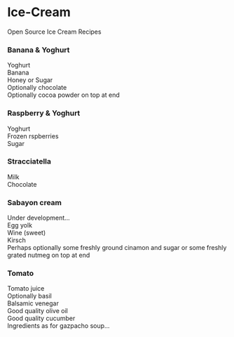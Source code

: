 # Ice-Cream
Open Source Ice Cream Recipes

### Banana & Yoghurt
Yoghurt\
Banana\
Honey or Sugar\
Optionally chocolate\
Optionally cocoa powder on top at end

### Raspberry & Yoghurt
Yoghurt\
Frozen rspberries\
Sugar

### Stracciatella
Milk\
Chocolate

### Sabayon cream
Under development...\
Egg yolk\
Wine (sweet)\
Kirsch\
Perhaps optionally some freshly ground cinamon and sugar or some freshly grated nutmeg on top at end

### Tomato
Tomato juice\
Optionally basil\
Balsamic venegar\
Good quality olive oil\
Good quality cucumber\
Ingredients as for gazpacho soup...

